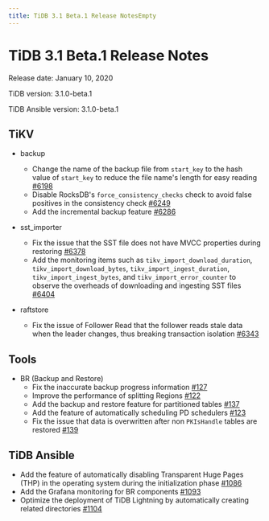 ```yaml
---
title: TiDB 3.1 Beta.1 Release NotesEmpty
---
```


# TiDB 3.1 Beta.1 Release Notes

Release date: January 10, 2020

TiDB version: 3.1.0-beta.1

TiDB Ansible version: 3.1.0-beta.1

## TiKV

+ backup
    - Change the name of the backup file from `start_key` to the hash value of `start_key` to reduce the file name's length for easy reading [#6198](https://github.com/tikv/tikv/pull/6198)
    - Disable RocksDB's `force_consistency_checks` check to avoid false positives in the consistency check [#6249](https://github.com/tikv/tikv/pull/6249)
    - Add the incremental backup feature [#6286](https://github.com/tikv/tikv/pull/6286)

+ sst_importer
    - Fix the issue that the SST file does not have MVCC properties during restoring [#6378](https://github.com/tikv/tikv/pull/6378)
    - Add the monitoring items such as `tikv_import_download_duration`, `tikv_import_download_bytes`, `tikv_import_ingest_duration`, `tikv_import_ingest_bytes`, and `tikv_import_error_counter` to observe the overheads of downloading and ingesting SST files [#6404](https://github.com/tikv/tikv/pull/6404)
+ raftstore
    - Fix the issue of Follower Read that the follower reads stale data when the leader changes, thus breaking transaction isolation [#6343](https://github.com/tikv/tikv/pull/6343)

## Tools

+ BR (Backup and Restore)
    - Fix the inaccurate backup progress information [#127](https://github.com/pingcap/br/pull/127)
    - Improve the performance of splitting Regions [#122](https://github.com/pingcap/br/pull/122)
    - Add the backup and restore feature for partitioned tables [#137](https://github.com/pingcap/br/pull/137)
    - Add the feature of automatically scheduling PD schedulers [#123](https://github.com/pingcap/br/pull/123)
    - Fix the issue that data is overwritten after non `PKIsHandle` tables are restored [#139](https://github.com/pingcap/br/pull/139)

## TiDB Ansible

- Add the feature of automatically disabling Transparent Huge Pages (THP) in the operating system during the initialization phase [#1086](https://github.com/pingcap/tidb-ansible/pull/1086)
- Add the Grafana monitoring for BR components [#1093](https://github.com/pingcap/tidb-ansible/pull/1093)
- Optimize the deployment of TiDB Lightning by automatically creating related directories [#1104](https://github.com/pingcap/tidb-ansible/pull/1104)